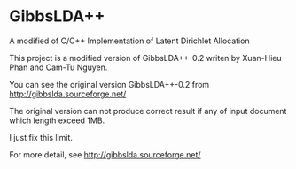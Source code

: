 GibbsLDA++
==========

A modified of C/C++ Implementation of Latent Dirichlet Allocation

This project is a modified version of GibbsLDA++-0.2 writen by Xuan-Hieu Phan and Cam-Tu Nguyen.

You can see the original version GibbsLDA++-0.2 from http://gibbslda.sourceforge.net/

The original version can not produce correct result if any of input document which length exceed 1MB.

I just fix this limit.

For more detail, see http://gibbslda.sourceforge.net/